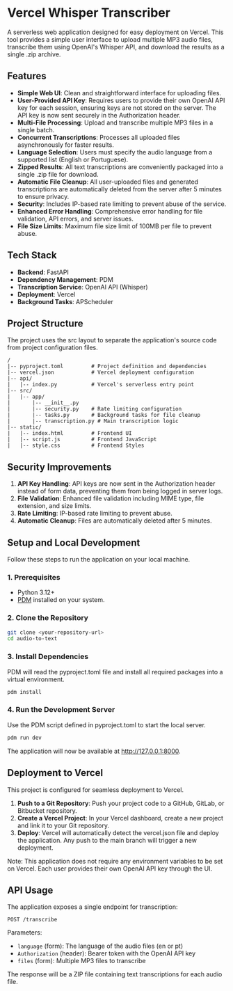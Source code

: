 # **Vercel Whisper Transcriber**

A serverless web application designed for easy deployment on Vercel. This tool provides a simple user interface to upload multiple MP3 audio files, transcribe them using OpenAI's Whisper API, and download the results as a single .zip archive.

## **Features**

* **Simple Web UI**: Clean and straightforward interface for uploading files.
* **User-Provided API Key**: Requires users to provide their own OpenAI API key for each session, ensuring keys are not stored on the server. The API key is now sent securely in the Authorization header.
* **Multi-File Processing**: Upload and transcribe multiple MP3 files in a single batch.
* **Concurrent Transcriptions**: Processes all uploaded files asynchronously for faster results.
* **Language Selection**: Users must specify the audio language from a supported list (English or Portuguese).
* **Zipped Results**: All text transcriptions are conveniently packaged into a single .zip file for download.
* **Automatic File Cleanup**: All user-uploaded files and generated transcriptions are automatically deleted from the server after 5 minutes to ensure privacy.
* **Security**: Includes IP-based rate limiting to prevent abuse of the service.
* **Enhanced Error Handling**: Comprehensive error handling for file validation, API errors, and server issues.
* **File Size Limits**: Maximum file size limit of 100MB per file to prevent abuse.

## **Tech Stack**

* **Backend**: FastAPI
* **Dependency Management**: PDM
* **Transcription Service**: OpenAI API (Whisper)
* **Deployment**: Vercel
* **Background Tasks**: APScheduler

## **Project Structure**

The project uses the src layout to separate the application's source code from project configuration files.

```
/
|-- pyproject.toml         # Project definition and dependencies
|-- vercel.json            # Vercel deployment configuration
|-- api/
|   |-- index.py           # Vercel's serverless entry point
|-- src/
|   |-- app/
|       |-- __init__.py
|       |-- security.py    # Rate limiting configuration
|       |-- tasks.py       # Background tasks for file cleanup
|       |-- transcription.py # Main transcription logic
|-- static/
|   |-- index.html         # Frontend UI
|   |-- script.js          # Frontend JavaScript
|   |-- style.css          # Frontend Styles
```

## **Security Improvements**

1. **API Key Handling**: API keys are now sent in the Authorization header instead of form data, preventing them from being logged in server logs.
2. **File Validation**: Enhanced file validation including MIME type, file extension, and size limits.
3. **Rate Limiting**: IP-based rate limiting to prevent abuse.
4. **Automatic Cleanup**: Files are automatically deleted after 5 minutes.

## **Setup and Local Development**

Follow these steps to run the application on your local machine.

### **1. Prerequisites**

* Python 3.12+
* [PDM](https://pdm-project.org/latest/) installed on your system.

### **2. Clone the Repository**

```bash
git clone <your-repository-url>
cd audio-to-text
```

### **3. Install Dependencies**

PDM will read the pyproject.toml file and install all required packages into a virtual environment.

```bash
pdm install
```

### **4. Run the Development Server**

Use the PDM script defined in pyproject.toml to start the local server.

```bash
pdm run dev
```

The application will now be available at http://127.0.0.1:8000.

## **Deployment to Vercel**

This project is configured for seamless deployment to Vercel.

1. **Push to a Git Repository**: Push your project code to a GitHub, GitLab, or Bitbucket repository.
2. **Create a Vercel Project**: In your Vercel dashboard, create a new project and link it to your Git repository.
3. **Deploy**: Vercel will automatically detect the vercel.json file and deploy the application. Any push to the main branch will trigger a new deployment.

Note: This application does not require any environment variables to be set on Vercel. Each user provides their own OpenAI API key through the UI.

## **API Usage**

The application exposes a single endpoint for transcription:

```
POST /transcribe
```

Parameters:
* `language` (form): The language of the audio files (en or pt)
* `Authorization` (header): Bearer token with the OpenAI API key
* `files` (form): Multiple MP3 files to transcribe

The response will be a ZIP file containing text transcriptions for each audio file.